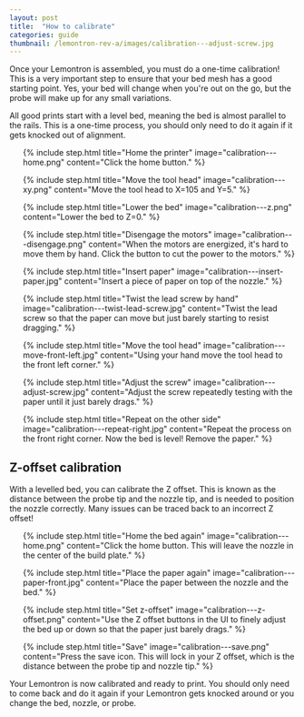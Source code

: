 ```yaml
---
layout: post
title:  "How to calibrate"
categories: guide
thumbnail: /lemontron-rev-a/images/calibration---adjust-screw.jpg
---
```


Once your Lemontron is assembled, you must do a one-time calibration! This is a very important step to ensure that your
bed mesh has a good starting point. Yes, your bed will change when you're out on the go, but the probe will make up for
any small variations.

All good prints start with a level bed, meaning the bed is almost parallel to the rails. This is a one-time process, you should
only need to do it again if it gets knocked out of alignment.

<ol class="steps">
{% include step.html
title="Home the printer"
image="calibration---home.png"
content="Click the home button."
%}

{% include step.html
title="Move the tool head"
image="calibration---xy.png"
content="Move the tool head to X=105 and Y=5."
%}

{% include step.html
title="Lower the bed"
image="calibration---z.png"
content="Lower the bed to Z=0."
%}

{% include step.html
title="Disengage the motors"
image="calibration---disengage.png"
content="When the motors are energized, it's hard to move them by hand. Click the button to cut the power to the
motors."
%}

{% include step.html
title="Insert paper"
image="calibration---insert-paper.jpg"
content="Insert a piece of paper on top of the nozzle."
%}

{% include step.html
title="Twist the lead screw by hand"
image="calibration---twist-lead-screw.jpg"
content="Twist the lead screw so that the paper can move but just barely starting to resist dragging."
%}

{% include step.html
title="Move the tool head"
image="calibration---move-front-left.jpg"
content="Using your hand move the tool head to the front left corner."
%}

{% include step.html
title="Adjust the screw"
image="calibration---adjust-screw.jpg"
content="Adjust the screw repeatedly testing with the paper until it just barely drags."
%}

{% include step.html
title="Repeat on the other side"
image="calibration---repeat-right.jpg"
content="Repeat the process on the front right corner. Now the bed is level! Remove the paper."
%}
</ol>

## Z-offset calibration

With a levelled bed, you can calibrate the Z offset. This is known as the distance between the probe tip and the
nozzle tip, and is needed to position the nozzle correctly. Many issues can be traced back to an incorrect Z offset!

<ol class="steps">
{% include step.html
title="Home the bed again"
image="calibration---home.png"
content="Click the home button. This will leave the nozzle in the center of the build plate."
%}

{% include step.html
title="Place the paper again"
image="calibration---paper-front.jpg"
content="Place the paper between the nozzle and the bed."
%}

{% include step.html
title="Set z-offset"
image="calibration---z-offset.png"
content="Use the Z offset buttons in the UI to finely adjust the bed up or down so that the paper
just barely drags."
%}

{% include step.html
title="Save"
image="calibration---save.png"
content="Press the save icon. This will lock in your Z offset, which is the distance between the probe tip and nozzle
tip."
%}
</ol>

Your Lemontron is now calibrated and ready to print. You should only need to come back and do it again if your Lemontron
gets knocked around or you change the bed, nozzle, or probe.
